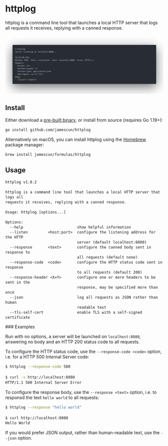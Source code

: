 # httplog

httplog is a command line tool that launches a local HTTP server that logs all requests it receives, replying with a canned response.

<img src="extra/screenshot.png" width="678" alt="screenshot of httplog">

## Install

Either download a [pre-built binary](https://github.com/jamescun/httplog/releases), or install from source (requires Go 1.19+):

```sh
go install github.com/jamescun/httplog
```

Alternatively on macOS, you can install httplog using the [Homebrew](https://brew.sh) package manager:

```sh
brew install jamescun/formulas/httplog
```

## Usage

```
httplog v1.0.2

httplog is a command line tool that launches a local HTTP server that logs all
requests it receives, replying with a canned response.

Usage: httplog [options...]

Options:
  --help                        show helpful information
  --listen         <host:port>  configure the listening address for the HTTP
                                server (default localhost:8080)
  --response       <text>       configure the canned body sent in response to
                                all requests (default none)
  --response-code  <code>       configure the HTTP status code sent in response
                                to all requests (default 200)
  --response-header <X=Y>       configure one or more headers to be sent in the
                                response, may be specified more than once
  --json                        log all requests as JSON rather than human
                                readable text
  --tls-self-cert               enable TLS with a self-signed certificate
```

### Examples

Run with no options, a server will be launched on `localhost:8080`, answering no body and an HTTP 200 status code to all requests.

To configure the HTTP status code, use the `--response-code <code>` option, i.e. for a HTTP 500 Internal Server code:

```sh
$ httplog --response-code 500

$ curl -v http://localhost:8080
HTTP/1.1 500 Internal Server Error
```

To configure the response body, use the `--response <text>` option, i.e. to responsd the text `hello world` to all requests:

```sh
$ httplog --response "hello world"

$ curl http://localhost:8080
Hello World
```

If you would prefer JSON output, rather than human-readable text, use the `--json` option.

